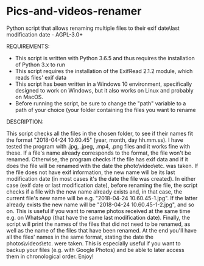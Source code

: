 # Pics-and-videos-renamer
Python script that allows renaming multiple files to their exif date\last modification date -  AGPL-3.0+

REQUIREMENTS:

  - This script is written with Python 3.6.5 and thus requires the installation of Python 3.x to run
  - This script requires the installation of the ExifRead 2.1.2 module, which reads files' exif data
  - This script has been written in a Windows 10 environment, specifically designed to work on Windows, but it also works on Linux and 
    probably on MacOS.
  - Before running the script, be sure to change the "path" variable to a path of your choice (your folder containing the files you want 
    to rename
   
DESCRIPTION:

This script checks all the files in the chosen folder, to see if their names fit the format "2018-04-24 10.60.45" (year, month, day hh.mm.ss). I have tested the program with .jpg, .jpeg, .mp4, .png files and it works fine with these.
If a file's name already corresponds to the format, the file won't be renamed. Otherwise, the program checks if the file has exif data and if it does the file will be renamed with the date the photo\video\etc. was taken.
If the file does not have exif information, the new name will be its last modification date (in most cases it's the date the file was created). 
In either case (exif date or last modification date), before renaming the file, the script checks if a file with the new name already exists and, in that case, the current file's new name will be e.g. "2018-04-24 10.60.45-1.jpg". If the latter already exists the new name will be "2018-04-24 10.60.45-1-2.jpg", and so on. This is useful if you want to rename photos received at the same time e.g. on WhatsApp (that have the same last modification date).
Finally, the script will print the names of the files that did not need to be renamed, as well as the name of the files that have been renamed.
At the end you'll have all the files' names in the same format, stating the date the photos\videos\etc. were taken. This is especially useful if you want to backup your files (e.g. with Google Photos) and be able to later access them in chronological order.
Enjoy!

